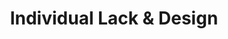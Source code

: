 ---
title: "Individual Lack & Design"
url: /gessertshausen/individual-lack-und-design/
shop: Farben
---